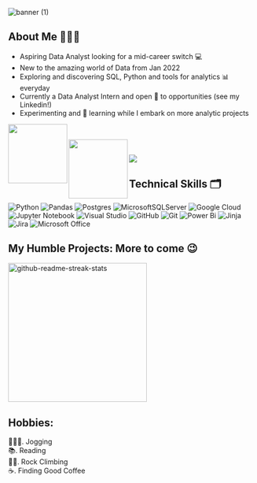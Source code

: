 ![banner (1)](https://user-images.githubusercontent.com/102003660/182030526-df89e96f-fa22-4173-93b5-2d488403d6c2.png)



## About Me 👩🏻‍💻  
- Aspiring Data Analyst looking for a mid-career switch 💻
- New to the amazing world of Data from Jan 2022
- Exploring and discovering SQL, Python and tools for analytics 📊 everyday 
- Currently a Data Analyst Intern and open 🧐 to opportunities (see my Linkedin!)
- Experimenting and 📖 learning while I embark on more analytic projects

<a href="https://www.linkedin.com/in/kaiyangoh/"><img align="left" src="https://img.shields.io/badge/linkedin-%230077B5.svg?style=for-the-badge&logo=linkedin&logoColor=white" width="120px"/></a><br>

<a href="https://public.tableau.com/app/profile/kai.yan6223"><img align="left" src="https://img.shields.io/badge/Tableau-E97627?style=for-the-badge&logo=Tableau&logoColor=white" width="120px"/></a><br> 

![](https://media.giphy.com/media/hpXdHPfFI5wTABdDx9/giphy.gif)

## Technical Skills 🗂 
![Python](https://img.shields.io/badge/python-3670A0?style=for-the-badge&logo=python&logoColor=ffdd54)
![Pandas](https://img.shields.io/badge/pandas-%23150458.svg?style=for-the-badge&logo=pandas&logoColor=white)
![Postgres](https://img.shields.io/badge/postgres-%23316192.svg?style=for-the-badge&logo=postgresql&logoColor=white)
![MicrosoftSQLServer](https://img.shields.io/badge/Microsoft%20SQL%20Sever-CC2927?style=for-the-badge&logo=microsoft%20sql%20server&logoColor=white)
![Google Cloud](https://img.shields.io/badge/GoogleCloud-%234285F4.svg?style=for-the-badge&logo=google-cloud&logoColor=white)
![Jupyter Notebook](https://img.shields.io/badge/jupyter-%23FA0F00.svg?style=for-the-badge&logo=jupyter&logoColor=white)
![Visual Studio](https://img.shields.io/badge/Visual%20Studio-5C2D91.svg?style=for-the-badge&logo=visual-studio&logoColor=white)
![GitHub](https://img.shields.io/badge/github-%23121011.svg?style=for-the-badge&logo=github&logoColor=white)
![Git](https://img.shields.io/badge/git-%23F05033.svg?style=for-the-badge&logo=git&logoColor=white)
![Power Bi](https://img.shields.io/badge/power_bi-F2C811?style=for-the-badge&logo=powerbi&logoColor=black)
![Jinja](https://img.shields.io/badge/jinja-white.svg?style=for-the-badge&logo=jinja&logoColor=black)
![Jira](https://img.shields.io/badge/jira-%230A0FFF.svg?style=for-the-badge&logo=jira&logoColor=white)
![Microsoft Office](https://img.shields.io/badge/Microsoft_Office-D83B01?style=for-the-badge&logo=microsoft-office&logoColor=white)

## My Humble Projects: More to come 😉 <br>
<img width="282" src="https://denvercoder1-github-readme-stats.vercel.app/api/pin/?username=gkaiyan&repo=covid-data-exploration&theme=react&bg_color=273849&title_color=F85D7F&icon_color=F8D866&hide_border=true&show_icons=false" alt="github-readme-streak-stats">

## Hobbies:<br>
🏃🏻‍♀️. Jogging<br>
📚. Reading<br>
🧗🏻. Rock Climbing<br>
☕️. Finding Good Coffee










<!--
**gkaiyan/gkaiyan** is a ✨ _special_ ✨ repository because its `README.md` (this file) appears on your GitHub profile.

Here are some ideas to get you started:

- 🔭 I’m currently working on ...
- 🌱 I’m currently learning ...
- 👯 I’m looking to collaborate on ...
- 🤔 I’m looking for help with ...
- 💬 Ask me about ...
- 📫 How to reach me: ...
- 😄 Pronouns: ...
- ⚡ Fun fact: ...
-->
